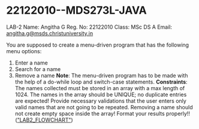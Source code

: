 # 22122010--MDS273L-JAVA
LAB-2
Name: Angitha G
Reg. No: 22122010
Class: MSc DS A
Email: angitha.g@msds.christuniversity.in

You are supposed to create a menu-driven program that has the following menu options:
1. Enter a name 
2. Search for a name 
3. Remove a name 
**Note**:
The menu-driven program has to be made with the help of a do-while loop and switch-case statements.
**Constraints**:
The names collected must be stored in an array with a max length of 1024.
The names in the array should be UNIQUE; no duplicate entries are expected!
Provide necessary validations that the user enters only valid names that are not going to be repeated.
Removing a name should not create empty space inside the array!
Format your results properly!!\
(["LAB2_FLOWCHART"](https://drive.google.com/file/d/1E-Cbw6EnsZsrknTDPRS8pJIL3xiYE7GX/view?usp=share_link))
